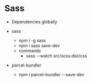 # Sass

- Dependencies
globally

- sass
  - npm i -g sass
  - npm i sass save-dev
  - commands
    - sass --watch src/scss:dist/css

- parcel-bundler
  - npm i parcel-bundler --save-dev